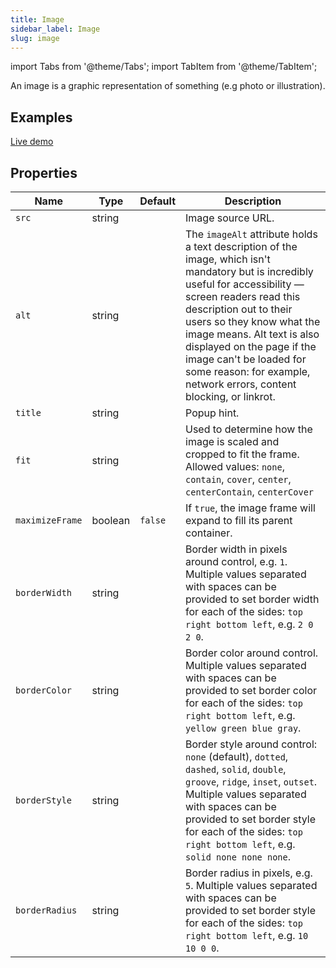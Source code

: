 ```yaml
---
title: Image
sidebar_label: Image
slug: image
---
```

import Tabs from '@theme/Tabs';
import TabItem from '@theme/TabItem';

An image is a graphic representation of something (e.g photo or illustration).

## Examples

[Live demo](https://python-image-example.pgletio.repl.co)

## Properties

| Name           | Type     | Default  | Description |
| -------------- | -------- | -------- | ----------- |
| `src`          | string    |          | Image source URL. |
| `alt`          | string    |          | The `imageAlt` attribute holds a text description of the image, which isn't mandatory but is incredibly useful for accessibility — screen readers read this description out to their users so they know what the image means. Alt text is also displayed on the page if the image can't be loaded for some reason: for example, network errors, content blocking, or linkrot. |
| `title`        | string    |          | Popup hint. |
| `fit`          | string    |          | Used to determine how the image is scaled and cropped to fit the frame. Allowed values: `none`, `contain`, `cover`, `center`, `centerContain`, `centerCover` |
| `maximizeFrame` | boolean | `false`  | If `true`, the image frame will expand to fill its parent container. |
| `borderWidth`  | string  |         | Border width in pixels around control, e.g. `1`. Multiple values separated with spaces can be provided to set border width for each of the sides: `top right bottom left`, e.g. `2 0 2 0`. |
| `borderColor`  | string  |         | Border color around control. Multiple values separated with spaces can be provided to set border color for each of the sides: `top right bottom left`, e.g. `yellow green blue gray`. |
| `borderStyle`  | string  |         | Border style around control: `none` (default), `dotted`, `dashed`, `solid`, `double`, `groove`, `ridge`, `inset`, `outset`. Multiple values separated with spaces can be provided to set border style for each of the sides: `top right bottom left`, e.g. `solid none none none`. |
| `borderRadius` | string  |         | Border radius in pixels, e.g. `5`. Multiple values separated with spaces can be provided to set border style for each of the sides: `top right bottom left`, e.g. `10 10 0 0`. |
